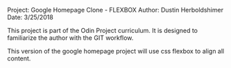 Project: Google Homepage Clone - FLEXBOX
Author: Dustin Herboldshimer
Date: 3/25/2018

This project is part of the Odin Project curriculum.  It is designed to familiarize the author with the GIT workflow.

This version of the google homepage project will use css flexbox to align all content.


